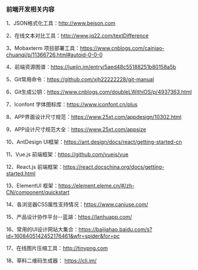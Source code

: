 ### 前端开发相关内容

1、JSON格式化工具：http://www.bejson.com

2、在线文本对比工具：http://www.jq22.com/textDifference

3、Mobaxterm 项目部署工具：https://www.cnblogs.com/cainiao-chuanqi/p/11366726.html#autoid-0-0-0

4、前端资源图谱：https://juejin.im/entry/5aed48c55188251b80158a5b

5、Git常用命令：https://github.com/xjh22222228/git-manual

6、Git生成公钥：https://www.cnblogs.com/doubleLWithiOS/p/4937363.html

7、Iconfont 字体图标库：https://www.iconfont.cn/plus

8、APP界面设计尺寸规范：https://www.25xt.com/appdesign/10302.html

9、APP设计尺寸规范大全：https://www.25xt.com/appsize

10、AntDesign UI框架：https://ant.design/docs/react/getting-started-cn

11、Vue.js 前端框架：https://github.com/vuejs/vue

12、React.js 前端框架：https://react.docschina.org/docs/getting-started.html

13、ElementUI 框架：https://element.eleme.cn/#/zh-CN/component/quickstart

14、各浏览器CSS属性支持情况：https://www.caniuse.com/

15、产品设计协作平台--蓝湖：https://lanhuapp.com/

16、常用的UI设计网站大集合：https://baijiahao.baidu.com/s?id=1608405142452176461&wfr=spider&for=pc

17、在线图片压缩工具：http://tinypng.com

18、草料二维码生成器： https://cli.im/
